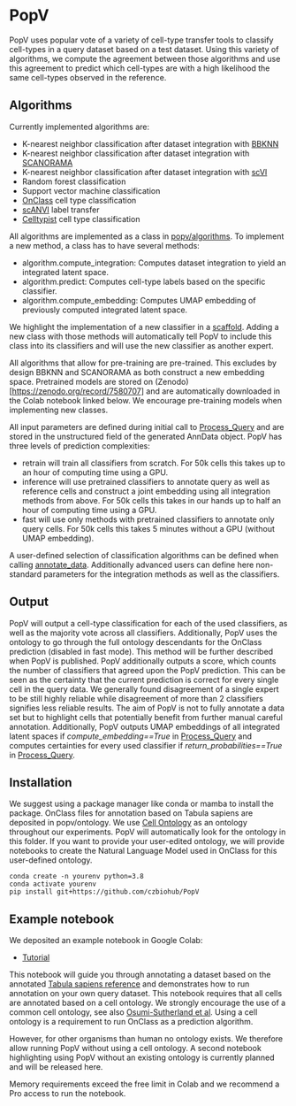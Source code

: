 # PopV

PopV uses popular vote of a variety of cell-type transfer tools to classify cell-types in a query dataset based on a test dataset.
Using this variety of algorithms, we compute the agreement between those algorithms and use this agreement to predict which cell-types are with a high likelihood the same cell-types observed in the reference.

## Algorithms

Currently implemented algorithms are:

-   K-nearest neighbor classification after dataset integration with [BBKNN](https://github.com/Teichlab/bbknn)
-   K-nearest neighbor classification after dataset integration with [SCANORAMA](https://github.com/brianhie/scanorama)
-   K-nearest neighbor classification after dataset integration with [scVI](https://github.com/scverse/scvi-tools)
-   Random forest classification
-   Support vector machine classification
-   [OnClass](https://github.com/wangshenguiuc/OnClass) cell type classification
-   [scANVI](https://github.com/scverse/scvi-tools) label transfer
-   [Celltypist](https://www.celltypist.org) cell type classification

All algorithms are implemented as a class in [popv/algorithms](popv/algorithms/__init__.py).
To implement a new method, a class has to have several methods:

-   algorithm.compute_integration: Computes dataset integration to yield an integrated latent space.
-   algorithm.predict: Computes cell-type labels based on the specific classifier.
-   algorithm.compute_embedding: Computes UMAP embedding of previously computed integrated latent space.

We highlight the implementation of a new classifier in a [scaffold](popv/algorithms/_scaffold.py). Adding a new class with those methods will automatically tell PopV to include this class into its classifiers and will use the new classifier as another expert.

All algorithms that allow for pre-training are pre-trained. This excludes by design BBKNN and SCANORAMA as both construct a new embedding space. Pretrained models are stored on (Zenodo)[https://zenodo.org/record/7580707] and are automatically downloaded in the Colab notebook linked below. We encourage pre-training models when implementing new classes.

All input parameters are defined during initial call to [Process_Query](popv/preprocessing.py) and are stored in the unstructured field of the generated AnnData object. PopV has three levels of prediction complexities:

-   retrain will train all classifiers from scratch. For 50k cells this takes up to an hour of computing time using a GPU.
-   inference will use pretrained classifiers to annotate query as well as reference cells and construct a joint embedding using all integration methods from above. For 50k cells this takes in our hands up to half an hour of computing time using a GPU.
-   fast will use only methods with pretrained classifiers to annotate only query cells. For 50k cells this takes 5 minutes without a GPU (without UMAP embedding).

A user-defined selection of classification algorithms can be defined when calling [annotate_data](popv/annotation.py). Additionally advanced users can define here non-standard parameters for the integration methods as well as the classifiers.

## Output

PopV will output a cell-type classification for each of the used classifiers, as well as the majority vote across all classifiers. Additionally, PopV uses the ontology to go through the full ontology descendants for the OnClass prediction (disabled in fast mode). This method will be further described when PopV is published. PopV additionally outputs a score, which counts the number of classifiers that agreed upon the PopV prediction. This can be seen as the certainty that the current prediction is correct for every single cell in the query data. We generally found disagreement of a single expert to be still highly reliable while disagreement of more than 2 classifiers signifies less reliable results. The aim of PopV is not to fully annotate a data set but to highlight cells that potentially benefit from further manual careful annotation.
Additionally, PopV outputs UMAP embeddings of all integrated latent spaces if _compute_embedding==True_ in [Process_Query](popv/preprocessing.py) and computes certainties for every used classifier if _return_probabilities==True_ in [Process_Query](popv/preprocessing.py).

## Installation

We suggest using a package manager like conda or mamba to install the package. OnClass files for annotation based on Tabula sapiens are deposited in popv/ontology. We use [Cell Ontology](https://obofoundry.org/ontology/cl.html) as an ontology throughout our experiments. PopV will automatically look for the ontology in this folder. If you want to provide your user-edited ontology, we will provide notebooks to create the Natural Language Model used in OnClass for this user-defined ontology.

    conda create -n yourenv python=3.8
    conda activate yourenv
    pip install git+https://github.com/czbiohub/PopV

## Example notebook

We deposited an example notebook in Google Colab:

-   [Tutorial](https://colab.research.google.com/drive/1mVf4Ksb9WQJ77wEFFduNTHLjON4FlsGc#scrollTo=ZnoRUg58Aq4-)

This notebook will guide you through annotating a dataset based on the annotated [Tabula sapiens reference](https://tabula-sapiens-portal.ds.czbiohub.org) and demonstrates how to run annotation on your own query dataset. This notebook requires that all cells are annotated based on a cell ontology. We strongly encourage the use of a common cell ontology, see also [Osumi-Sutherland et al](https://www.nature.com/articles/s41556-021-00787-7). Using a cell ontology is a requirement to run OnClass as a prediction algorithm.

However, for other organisms than human no ontology exists. We therefore allow running PopV without using a cell ontology. A second notebook highlighting using PopV without an existing ontology is currently planned and will be released here.

Memory requirements exceed the free limit in Colab and we recommend a Pro access to run the notebook.
